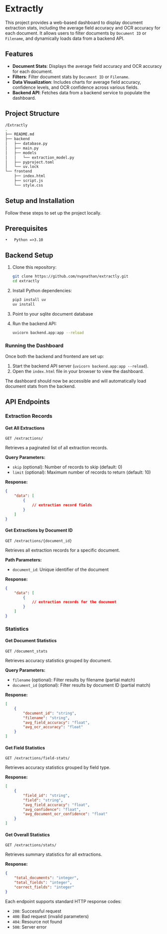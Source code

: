 # Extractly

This project provides a web-based dashboard to display document extraction stats, including the average field accuracy and OCR accuracy for each document. It allows users to filter documents by `Document ID` or `Filename`, and dynamically loads data from a backend API.

## Features

- **Document Stats**: Displays the average field accuracy and OCR accuracy for each document.
- **Filters**: Filter document stats by `Document ID` or `Filename`.
- **Data Visualization**: Includes charts for average field accuracy, confidence levels, and OCR confidence across various fields.
- **Backend API**: Fetches data from a backend service to populate the dashboard.

## Project Structure

```sh
/Extractly
.
├── README.md
├── backend
│   ├── database.py
│   ├── main.py
│   ├── models
│   │   └── extraction_model.py
│   ├── pyproject.toml
│   └── uv.lock
└── frontend
    ├── index.html
    ├── script.js
    └── style.css
```

## Setup and Installation

Follow these steps to set up the project locally.

## Prerequisites
	•	Python =>3.10

## Backend Setup

1.	Clone this repository:

    ```sh
    git clone https://github.com/nvpnathan/extractly.git
    cd extractly
    ```

2.	Install Python dependencies:

    ```sh
    pip3 install uv
    uv install
    ```

3.	Point to your sqlite document database

4.	Run the backend API:

    ```sh
    uvicorn backend.app:app --reload
    ```

### Running the Dashboard

Once both the backend and frontend are set up:

1.	Start the backend API server (`uvicorn backend.app:app --reload`).
2.	Open the `index.html` file in your browser to view the dashboard.

The dashboard should now be accessible and will automatically load document stats from the backend.


## API Endpoints

### Extraction Records

#### Get All Extractions
```http
GET /extractions/
```
Retrieves a paginated list of all extraction records.

**Query Parameters:**
- `skip` (optional): Number of records to skip (default: 0)
- `limit` (optional): Maximum number of records to return (default: 10)

**Response:**
```json
{
    "data": [
        {
            // extraction record fields
        }
    ]
}
```

#### Get Extractions by Document ID
```http
GET /extractions/{document_id}
```
Retrieves all extraction records for a specific document.

**Path Parameters:**
- `document_id`: Unique identifier of the document

**Response:**
```json
{
    "data": [
        {
            // extraction records for the document
        }
    ]
}
```

### Statistics

#### Get Document Statistics
```http
GET /document_stats
```
Retrieves accuracy statistics grouped by document.

**Query Parameters:**
- `filename` (optional): Filter results by filename (partial match)
- `document_id` (optional): Filter results by document ID (partial match)

**Response:**
```json
[
    {
        "document_id": "string",
        "filename": "string",
        "avg_field_accuracy": "float",
        "avg_ocr_accuracy": "float"
    }
]
```

#### Get Field Statistics
```http
GET /extractions/field-stats/
```
Retrieves accuracy statistics grouped by field type.

**Response:**
```json
[
    {
        "field_id": "string",
        "field": "string",
        "avg_field_accuracy": "float",
        "avg_confidence": "float",
        "avg_document_ocr_confidence": "float"
    }
]
```

#### Get Overall Statistics
```http
GET /extractions/stats/
```
Retrieves summary statistics for all extractions.

**Response:**
```json
{
    "total_documents": "integer",
    "total_fields": "integer",
    "correct_fields": "integer"
}
```

Each endpoint supports standard HTTP response codes:
- `200`: Successful request
- `400`: Bad request (invalid parameters)
- `404`: Resource not found
- `500`: Server error